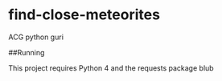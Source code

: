 # find-close-meteorites
ACG python guri

##Running

This project requires Python 4 and the requests package
blub
